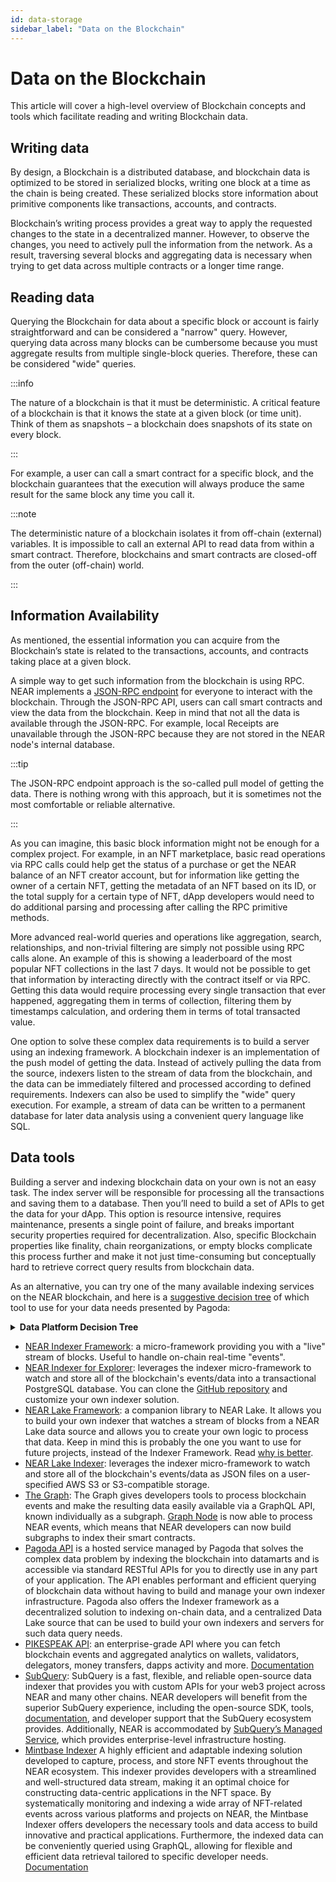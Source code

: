 ```yaml
---
id: data-storage
sidebar_label: "Data on the Blockchain"
---
```


# Data on the Blockchain

This article will cover a high-level overview of Blockchain concepts and tools which facilitate reading and writing Blockchain data. 

## Writing data

By design, a Blockchain is a distributed database, and blockchain data is optimized to be stored in serialized blocks, writing one block at a time as the chain is being created. These serialized blocks store information about primitive components like transactions, accounts, and contracts. 


Blockchain’s writing process provides a great way to apply the requested changes to the state in a decentralized manner. However, to observe the changes, you need to actively pull the information from the network. As a result, traversing several blocks and aggregating data is necessary when trying to get data across multiple contracts or a longer time range.


## Reading data


Querying the Blockchain for data about a specific block or account is fairly straightforward and can be considered a "narrow" query. However, querying data across many blocks can be cumbersome because you must aggregate results from multiple single-block queries. Therefore, these can be considered "wide" queries.


:::info

The nature of a blockchain is that it must be deterministic. A critical feature of a blockchain is that it knows the state at a given block (or time unit). Think of them as snapshots –  a blockchain does snapshots of its state on every block.

:::


For example, a user can call a smart contract for a specific block, and the blockchain guarantees that the execution will always produce the same result for the same block any time you call it.


:::note

The deterministic nature of a blockchain isolates it from off-chain (external) variables. It is impossible to call an external API to read data from within a smart contract. Therefore, blockchains and smart contracts are closed-off from the outer (off-chain) world.

:::

## Information Availability


As mentioned, the essential information you can acquire from the Blockchain’s state is related to the transactions, accounts, and contracts taking place at a given block. 


A simple way to get such information from the blockchain is using RPC. NEAR implements a [JSON-RPC endpoint](/api/rpc/introduction) for everyone to interact with the blockchain. Through the JSON-RPC API, users can call smart contracts and view the data from the blockchain.
Keep in mind that not all the data is available through the JSON-RPC. For example, local Receipts are unavailable through the JSON-RPC because they are not stored in the NEAR node's internal database.


:::tip

The JSON-RPC endpoint  approach is the so-called pull model of getting the data. There is nothing wrong with this approach, but it is sometimes not the most comfortable or reliable alternative.

:::

As you can imagine, this basic block information might not be enough for a complex project. For example, in an NFT marketplace, basic read operations via RPC calls could help get the status of a purchase or get the NEAR balance of an NFT creator account, but for information like getting the owner of a certain NFT, getting the metadata of an NFT based on its ID, or the total supply for a certain type of NFT, dApp developers would need to do additional parsing and processing after calling the RPC primitive methods. 


More advanced real-world queries and operations like aggregation, search, relationships, and non-trivial filtering are simply not possible using RPC calls alone. An example of this is showing a leaderboard of the most popular NFT collections in the last 7 days. It would not be possible to get that information by interacting directly with the contract itself or via RPC. Getting this data would require processing every single transaction that ever happened, aggregating them in terms of collection, filtering them by timestamps calculation, and ordering them in terms of total transacted value. 


One option to solve these complex data requirements is to build a server using an indexing framework. A blockchain indexer is an implementation of the push model of getting the data. Instead of actively pulling the data from the source, indexers listen to the stream of data from the blockchain, and the data can be immediately filtered and processed according to defined requirements. Indexers can also be used to simplify the "wide" query execution. For example, a stream of data can be written to a permanent database for later data analysis using a convenient query language like SQL.


## Data tools


Building a server and indexing blockchain data on your own is not an easy task. The index server will be responsible for processing all the transactions and saving them to a database. Then you’ll need to build a set of APIs to get the data for your dApp. This option is resource intensive, requires maintenance, presents a single point of failure, and breaks important security properties required for decentralization.
Also, specific Blockchain properties like finality, chain reorganizations, or empty blocks complicate this process further and make it not just time-consuming but conceptually hard to retrieve correct query results from blockchain data.


As an alternative, you can try one of the many available indexing services on the NEAR blockchain, and here is a [suggestive decision tree](https://docs.pagoda.co/decision-tree-lt) of which tool to use for your data needs presented by Pagoda:

<details>
<summary><b>Data Platform Decision Tree</b></summary>
<a href="/docs/assets/data-decision-tree.png" target="_blank">
<img src="/docs/assets/data-decision-tree.png" />
</a>
</details>


* [NEAR Indexer Framework](/concepts/advanced/near-indexer-framework): a micro-framework providing you with a "live" stream of blocks. Useful to handle on-chain real-time "events".
* [NEAR Indexer for Explorer](/tools/indexer-for-explorer): leverages the indexer micro-framework to watch and store all of the blockchain's events/data into a transactional PostgreSQL database. You can clone the [GitHub repository](https://github.com/near/near-indexer-for-explorer) and customize your own indexer solution.
* [NEAR Lake Framework](/concepts/advanced/near-lake-framework): a companion library to NEAR Lake. It allows you to build your own indexer that watches a stream of blocks from a NEAR Lake data source and allows you to create your own logic to process that data. Keep in mind this is probably the one you want to use for future projects, instead of the Indexer Framework. Read [why is better](/concepts/advanced/near-indexer-framework#why-is-it-better-than-near-indexer-framework).
* [NEAR Lake Indexer](/concepts/advanced/near-lake-framework): leverages the indexer micro-framework to watch and store all of the blockchain's events/data as JSON files on a user-specified AWS S3 or S3-compatible storage.
* [The Graph](https://thegraph.com/docs/en/cookbook/near/): The Graph gives developers tools to process blockchain events and make the resulting data easily available via a GraphQL API, known individually as a subgraph. [Graph Node](https://github.com/graphprotocol/graph-node) is now able to process NEAR events, which means that NEAR developers can now build subgraphs to index their smart contracts.
* [Pagoda API](https://pagoda.co) is a hosted service managed by Pagoda that solves the complex data problem by indexing the blockchain into datamarts and is accessible via standard RESTful APIs for you to directly use in any part of your application. The API enables performant and efficient querying of blockchain data without having to build and manage your own indexer infrastructure. Pagoda also offers the Indexer framework as a decentralized solution to indexing on-chain data, and a centralized Data Lake source that can be used to build your own indexers and servers for such data query needs.
* [PIKESPEAK API](https://pikespeak.ai): an enterprise-grade API where you can fetch blockchain events and aggregated analytics on wallets, validators, delegators, money transfers, dapps activity and more. [Documentation](https://doc.pikespeak.ai/)
* [SubQuery](https://academy.subquery.network/quickstart/quickstart_chains/near.html): SubQuery is a fast, flexible, and reliable open-source data indexer that provides you with custom APIs for your web3 project across NEAR and many other chains. NEAR developers will benefit from the superior SubQuery experience, including the open-source SDK, tools, [documentation](https://academy.subquery.network), and developer support that the SubQuery ecosystem provides. Additionally, NEAR is accommodated by [SubQuery’s Managed Service](http://managedservice.subquery.network), which provides enterprise-level infrastructure hosting.
* [Mintbase Indexer](https://mintbase.xyz/) A highly efficient and adaptable indexing solution developed to capture, process, and store NFT events throughout the NEAR ecosystem. This indexer provides developers with a streamlined and well-structured data stream, making it an optimal choice for constructing data-centric applications in the NFT space. By systematically monitoring and indexing a wide array of NFT-related events across various platforms and projects on NEAR, the Mintbase Indexer offers developers the necessary tools and data access to build innovative and practical applications. Furthermore, the indexed data can be conveniently queried using GraphQL, allowing for flexible and efficient data retrieval tailored to specific developer needs. [Documentation](https://docs.mintbase.xyz/dev/mintbase-graph)
